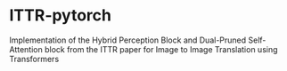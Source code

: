 # ITTR-pytorch
Implementation of the Hybrid Perception Block and Dual-Pruned Self-Attention block from the ITTR paper for Image to Image Translation using Transformers
